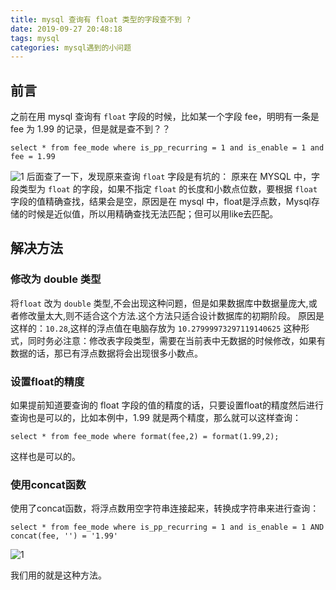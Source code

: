 ```yaml
---
title: mysql 查询有 float 类型的字段查不到 ?
date: 2019-09-27 20:48:18
tags: mysql
categories: mysql遇到的小问题
---
```

## 前言
之前在用 mysql 查询有 `float` 字段的时候，比如某一个字段 fee，明明有一条是  fee 为 1.99 的记录，但是就是查不到？？
```mysql
select * from fee_mode where is_pp_recurring = 1 and is_enable = 1 and fee = 1.99
```
![1](1.png)
后面查了一下，发现原来查询 `float` 字段是有坑的：
原来在 MYSQL 中，字段类型为 `float` 的字段，如果不指定 `float` 的长度和小数点位数，要根据 `float` 字段的值精确查找，结果会是空，原因是在 mysql 中，float是浮点数，Mysql存储的时候是近似值，所以用精确查找无法匹配；但可以用like去匹配。
<!--more-->
## 解决方法
### 修改为 double 类型
将`float` 改为 `double` 类型,不会出现这种问题，但是如果数据库中数据量庞大,或者修改量太大,则不适合这个方法.这个方法只适合设计数据库的初期阶段。
原因是这样的：`10.28`,这样的浮点值在电脑存放为 `10.27999973297119140625` 这种形式，同时务必注意：修改表字段类型，需要在当前表中无数据的时候修改，如果有数据的话，那已有浮点数据将会出现很多小数点。

### 设置float的精度
如果提前知道要查询的 float 字段的值的精度的话，只要设置float的精度然后进行查询也是可以的，比如本例中，1.99 就是两个精度，那么就可以这样查询：
```mysql
select * from fee_mode where format(fee,2) = format(1.99,2);
```
这样也是可以的。

### 使用concat函数
使用了concat函数，将浮点数用空字符串连接起来，转换成字符串来进行查询：
```mysql
select * from fee_mode where is_pp_recurring = 1 and is_enable = 1 AND concat(fee, '') = '1.99'
```
![1](2.png)

我们用的就是这种方法。
